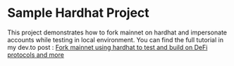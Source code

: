 # Sample Hardhat Project

This project demonstrates how to fork mainnet on hardhat and impersonate accounts while testing in local environment. You can find the full tutorial in my dev.to post : [Fork mainnet using hardhat to test and build on DeFi protocols and more](https://dev.to/vishakbhaskar/fork-mainnet-using-hardhat-to-test-and-build-on-defi-protocols-and-more-5a33)


